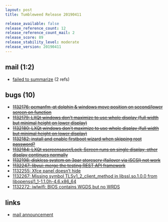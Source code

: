 ```yaml
---
layout: post
title: Tumbleweed Release 20190411

release_available: false
release_reference_count: 12
release_reference_count_mail: 2
release_score: 89
release_stability_level: moderate
release_version: 20190411
---
```


## mail (1:2)

- [failed to summarize](https://lists.opensuse.org/opensuse-factory/2019-04/msg00258.html) (2 refs)

## bugs (10)

<!--more-->

- ~~[1132176: pcmanfm-qt dolphin & windows move position on second/lower screen on function](https://bugzilla.opensuse.org/show_bug.cgi?id=1132176)~~
- ~~[1132179: LXQt windows don't maximize to use whole display (full width but minimal height on lower display)](https://bugzilla.opensuse.org/show_bug.cgi?id=1132179)~~
- ~~[1132180: LXQt windows don't maximize to use whole display (full width but minimal height on lower display)](https://bugzilla.opensuse.org/show_bug.cgi?id=1132180)~~
- ~~[1132182: install and enable firstboot wizard when skipping root password?](https://bugzilla.opensuse.org/show_bug.cgi?id=1132182)~~
- ~~[1132184: LXQt xscreensaver/Lock-Screen runs on single display, other display continues normally](https://bugzilla.opensuse.org/show_bug.cgi?id=1132184)~~
- ~~[1132198: diskless system on 3par storeserv (failover via iSCSI) not work](https://bugzilla.opensuse.org/show_bug.cgi?id=1132198)~~
- ~~[1132247: libyui: merge the testing REST API framework](https://bugzilla.opensuse.org/show_bug.cgi?id=1132247)~~
- [1132255: Xfce panel doesn’t hide](https://bugzilla.opensuse.org/show_bug.cgi?id=1132255)
- [1132267: Missing symbol TLSv1_2_client_method in libssl.so.1.0.0 from libopenssl1_1-1.1.0h-4.6.x86_64](https://bugzilla.opensuse.org/show_bug.cgi?id=1132267)
- [1132272: iwlwifi: BIOS contains WGDS but no WRDS](https://bugzilla.opensuse.org/show_bug.cgi?id=1132272)



## links

- [mail announcement](https://lists.opensuse.org/opensuse-factory/2019-04/msg00200.html)
